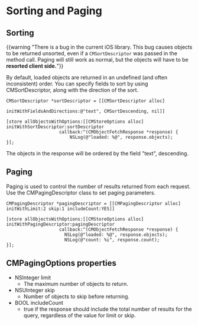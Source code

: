 # Sorting and Paging

## Sorting

{{warning "There is a bug in the current iOS library. This bug causes objects to be returned unsorted, even if a `CMSortDescriptor` was passed in the method call. Paging will still work as normal, but the objects will have to be **resorted client side.**"}}

By default, loaded objects are returned in an undefined (and often inconsistent) order. You can specify fields to sort by using CMSortDescriptor, along with the direction of the sort.

```objc
CMSortDescriptor *sortDescriptor = [[CMSortDescriptor alloc] 
                                     initWithFieldsAndDirections:@"text", CMSortDescending, nil]]
 
[store allObjectsWithOptions:[[CMStoreOptions alloc] initWithSortDescriptor:sortDescriptor
                    callback:^(CMObjectFetchResponse *response) {
                        NSLog(@"loaded: %@", response.objects);
}];
```

The objects in the response will be ordered by the field "text", descending.

## Paging

Paging is used to control the number of results returned from each request. Use the CMPagingDescriptor class to set paging parameters.

```objc
CMPagingDescriptor *pagingDescriptor = [[CMPagingDescriptor alloc] initWithLimit:2 skip:1 includeCount:YES]]
 
[store allObjectsWithOptions:[[CMStoreOptions alloc] initWithPagingDescriptor:pagingDescriptor
                    callback:^(CMObjectFetchResponse *response) {
                      NSLog(@"loaded: %@", response.objects);
                      NSLog(@"count: %i", response.count);
}];
```

## CMPagingOptions properties

* NSInteger limit 
  * The maximum number of objects to return.
* NSUInteger skip 
  * Number of objects to skip before returning.
* BOOL includeCount 
  * true if the response should include the total number of results for the query, regardless of the value for limit or skip.
